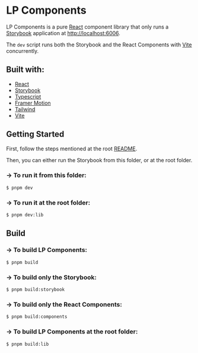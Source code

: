 # LP Components

LP Components is a pure [React](https://reactjs.org/) component library that only runs a [Storybook](https://storybook.js.org/) application at [http://localhost:6006](http://localhost:6006).

The `dev` script runs both the Storybook and the React Components with [Vite](https://vitejs.dev/) concurrently.

## Built with:

- [React](https://reactjs.org/)
- [Storybook](https://storybook.js.org/)
- [Typescript](https://www.typescriptlang.org/)
- [Framer Motion](https://www.framer.com/developers/)
- [Tailwind](https://tailwindcss.com/)
- [Vite](https://vitejs.dev/)

## Getting Started

First, follow the steps mentioned at the root [README](https://github.com/SalesPerformanceInt/item_bank_tooling).

Then, you can either run the Storybook from this folder, or at the root folder.

### -> To run it from this folder:

```shell
$ pnpm dev
```

### -> To run it at the root folder:

```shell
$ pnpm dev:lib
```

## Build

### -> To build LP Components:

```shell
$ pnpm build
```

### -> To build only the Storybook:

```shell
$ pnpm build:storybook
```

### -> To build only the React Components:

```shell
$ pnpm build:components
```

### -> To build LP Components at the root folder:

```shell
$ pnpm build:lib
```
